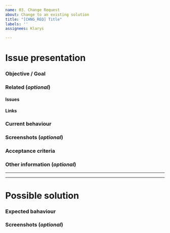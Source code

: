 ```yaml
---
name: 03. Change Request
about: Change to an existing solution
title: "[CHNG_REQ] Title"
labels: ''
assignees: Klarys

---
```


# Issue presentation
### Objective / Goal
<!-- One sentence that best summarized the job -->

### Related (_optional_)
<!--- Although this section is described as optional, because some issues are standalone, 
it is required to fill those fields, if there is any connected issue or resource. 
This would help in future reference of connected issues and finding out decisions. -->
#### Issues
<!-- Various connected issues necessary to understand the issue presented. Example: -->
<!-- 
- Epic(s): [epic name](link) or #epic_no
- Wireframes: [issue name](link) or #issue_no
- Hi-Fis: [issue name](link) or #issue_no
- Research: [issue name](link) or #issue_no
- Other: [issue name](link) or #issue_no
-->

#### Links
<!--- Various resources necessary to understand the issue presented. Example: -->
<!-- 
- Prototypes: [Figma](link)
- Recordings: [Google Drive](link)
- Notes: [Google Drive](link)
- Pictures: [Google Drive](link)
- Other: [Google Drive](link)
-->

### Current behaviour
<!-- Will proposed solution affect the users? -->
<!-- Confirm the behaviour with Design team -->

### Screenshots (_optional_)
<!--- A picture is worth a 1000 words. -->

### Acceptance criteria

### Other information (_optional_)
<!--- Anything else we should know about the issue? -->

---
---

# Possible solution

### Expected bahaviour
<!-- Extensively describe the behaviour -->
<!-- Will proposed solution affect the users? -->
<!-- Confirm the behaviour with Design team -->

### Screenshots (_optional_)
<!-- A picture is worth a thousand words -->
